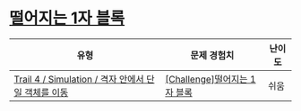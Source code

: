 # [떨어지는 1자 블록](https://www.codetree.ai/trails/complete/curated-cards/challenge-falling-horizontal-block)

|유형|문제 경험치|난이도|
|---|---|---|
|[Trail 4 / Simulation / 격자 안에서 단일 객체를 이동](https://www.codetree.ai/trail-info/intermediate-low/)|[[Challenge]떨어지는 1자 블록](https://www.codetree.ai/trails/complete/curated-cards/challenge-falling-horizontal-block/)|쉬움|

